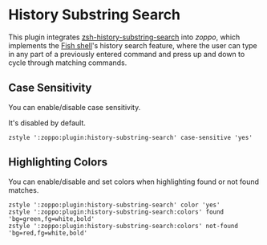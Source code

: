 History Substring Search
========================
This plugin integrates [zsh-history-substring-search][1] into *zoppo*, which
implements the [Fish shell][2]'s history search feature, where the user can
type in any part of a previously entered command and press up and down to cycle
through matching commands.

Case Sensitivity
----------------
You can enable/disable case sensitivity.

It's disabled by default.

    zstyle ':zoppo:plugin:history-substring-search' case-sensitive 'yes'

Highlighting Colors
-------------------
You can enable/disable and set colors when highlighting found or not found
matches.

    zstyle ':zoppo:plugin:history-substring-search' color 'yes'
    zstyle ':zoppo:plugin:history-substring-search:colors' found 'bg=green,fg=white,bold'
    zstyle ':zoppo:plugin:history-substring-search:colors' not-found 'bg=red,fg=white,bold'

[1]: https://github.com/zsh-users/zsh-history-substring-search
[2]: http://fishshell.com
